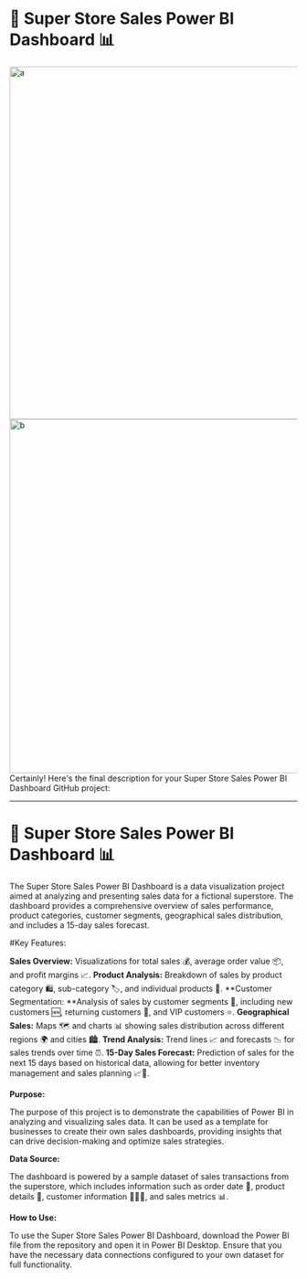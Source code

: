 # 🛒 Super Store Sales Power BI Dashboard 📊
<img width="617" alt="a" src="https://github.com/nimrafaryal/super_store_sales/assets/135431065/ff54be1b-3dfd-46b0-bf49-4d9c873402ce">
<img width="620" alt="b" src="https://github.com/nimrafaryal/super_store_sales/assets/135431065/17908017-a5c6-49b1-9fe3-daddfcf86ea1">
Certainly! Here's the final description for your Super Store Sales Power BI Dashboard GitHub project:

---

# 🛒 Super Store Sales Power BI Dashboard 📊

The Super Store Sales Power BI Dashboard is a data visualization project aimed at analyzing and presenting sales data for a fictional superstore. The dashboard provides a comprehensive overview of sales performance, product categories, customer segments, geographical sales distribution, and includes a 15-day sales forecast.

#Key Features:

**Sales Overview:** Visualizations for total sales 💰, average order value 📦, and profit margins 📈.
**Product Analysis:** Breakdown of sales by product category 🛍️, sub-category 🏷️, and individual products 🛒.
**Customer Segmentation: **Analysis of sales by customer segments 🤝, including new customers 🆕, returning customers 🔁, and VIP customers ⭐.
**Geographical Sales:** Maps 🗺️ and charts 📊 showing sales distribution across different regions 🌍 and cities 🏙️.
**Trend Analysis:** Trend lines 📈 and forecasts 📉 for sales trends over time ⏰.
 **15-Day Sales Forecast:** Prediction of sales for the next 15 days based on historical data, allowing for better inventory management and sales planning 📈📆.

**Purpose:**

The purpose of this project is to demonstrate the capabilities of Power BI in analyzing and visualizing sales data. It can be used as a template for businesses to create their own sales dashboards, providing insights that can drive decision-making and optimize sales strategies.

**Data Source:**

The dashboard is powered by a sample dataset of sales transactions from the superstore, which includes information such as order date 📅, product details 📝, customer information 🧑‍🤝‍🧑, and sales metrics 📊.

**How to Use:**

To use the Super Store Sales Power BI Dashboard, download the Power BI file from the repository and open it in Power BI Desktop. Ensure that you have the necessary data connections configured to your own dataset for full functionality.
